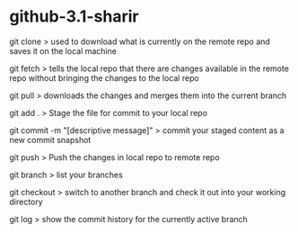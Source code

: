 # github-3.1-sharir

git clone   > used to download what is currently on the remote repo and saves it on the local machine

git fetch   > tells the local repo that there are changes available in the remote repo without bringing the changes to the local repo

git pull    > downloads the changes and merges them into the current branch

git add .   > Stage the file for commit to your local repo

git commit -m "[descriptive message]" > commit your staged content as a new commit snapshot

git push    > Push the changes in local repo to remote repo 

git branch  > list your branches 

git checkout    > switch to another branch and check it out into your working directory

git log     > show the commit history for the currently active branch
